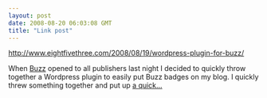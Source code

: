 ```yaml
---
layout: post
date: 2008-08-20 06:03:08 GMT
title: "Link post"
---
```

<http://www.eightfivethree.com/2008/08/19/wordpress-plugin-for-buzz/>


<p>When <a href="http://buzz.yahoo.com">Buzz</a> opened to all publishers last night I decided to quickly throw together a Wordpress plugin to easily put Buzz badges on my blog. I quickly threw something together and put up <a href="http://twitter.com/travisj/statuses/891885119">a quick...</a></p>